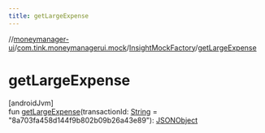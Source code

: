 ```yaml
---
title: getLargeExpense
---
```

//[moneymanager-ui](../../../index.html)/[com.tink.moneymanagerui.mock](../index.html)/[InsightMockFactory](index.html)/[getLargeExpense](get-large-expense.html)



# getLargeExpense



[androidJvm]\
fun [getLargeExpense](get-large-expense.html)(transactionId: [String](https://kotlinlang.org/api/latest/jvm/stdlib/kotlin/-string/index.html) = &quot;8a703fa458d144f9b802b09b26a43e89&quot;): [JSONObject](https://developer.android.com/reference/kotlin/org/json/JSONObject.html)




